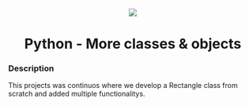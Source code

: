 <h4 align="center">
    <div class="HeaderSticker">
        <img src="https://media.giphy.com/media/v1.Y2lkPTc5MGI3NjExMTc0ZDM2ODVlN2RkNDNkM2JmNTAxN2FiZTYzYzc4ZDhhMWQzZDU0YiZlcD12MV9pbnRlcm5hbF9naWZzX2dpZklkJmN0PWc/SWoSkN6DxTszqIKEqv/giphy.gif"/>
    </div>
    <h1 align="center"> Python - More classes & objects </h1>
</h4>

### Description
This projects was continuos where we develop a Rectangle class from scratch and added multiple functionalitys.

